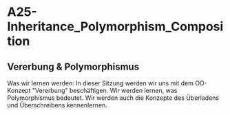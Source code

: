 # A25-Inheritance_Polymorphism_Composition
## Vererbung &amp; Polymorphismus 
Was wir lernen werden: In dieser Sitzung werden wir uns mit dem OO-Konzept "Vererbung" beschäftigen. Wir werden lernen, was Polymorphismus bedeutet. Wir werden auch die Konzepte des Überladens und Überschreibens kennenlernen.
